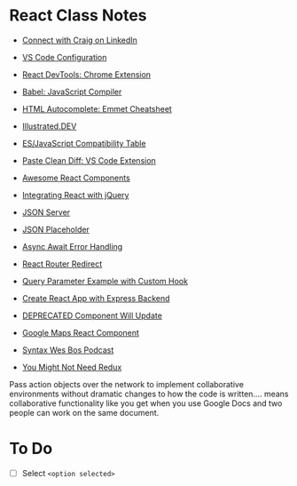 # React Class Notes

- [Connect with Craig on LinkedIn](https://www.linkedin.com/in/craigmckeachie/)

- [VS Code Configuration](./VisualStudioCodeSetup.md)
- [React DevTools: Chrome Extension](https://chrome.google.com/webstore/detail/react-developer-tools/fmkadmapgofadopljbjfkapdkoienihi?hl=en)
- [Babel: JavaScript Compiler](https://babeljs.io/)
- [HTML Autocomplete: Emmet Cheatsheet](https://docs.emmet.io/cheat-sheet/)
- [Illustrated.DEV](https://illustrated.dev/)
- [ES/JavaScript Compatibility Table](https://kangax.github.io/compat-table/es6/)
- [Paste Clean Diff: VS Code Extension](https://marketplace.visualstudio.com/items?itemName=sivasubramanyam.paste-clean-diff)
- [Awesome React Components](https://github.com/brillout/awesome-react-components)
- [Integrating React with jQuery](https://reactjs.org/docs/integrating-with-other-libraries.html)
- [JSON Server](https://github.com/typicode/json-server)
- [JSON Placeholder](https://jsonplaceholder.typicode.com/)
- [Async Await Error Handling](https://javascript.info/async-await#error-handling)
- [React Router Redirect](https://reacttraining.com/react-router/web/api/Redirect/from-string)
- [Query Parameter Example with Custom Hook](https://reacttraining.com/react-router/web/example/query-parameters)
- [Create React App with Express Backend](https://daveceddia.com/create-react-app-express-backend/)
- [DEPRECATED Component Will Update](https://reactjs.org/docs/react-component.html#unsafe_componentwillupdate)
- [Google Maps React Component](https://blog.vanila.io/writing-a-google-maps-react-component-fae411588a91)
- [Syntax Wes Bos Podcast](https://syntax.fm/)
- [You Might Not Need Redux](https://medium.com/@dan_abramov/you-might-not-need-redux-be46360cf367)

Pass action objects over the network to implement collaborative environments without dramatic changes to how the code is written....
means collaborative functionality like you get when you use Google Docs and two people can work on the same document.

# To Do

- [ ] Select `<option selected>`
